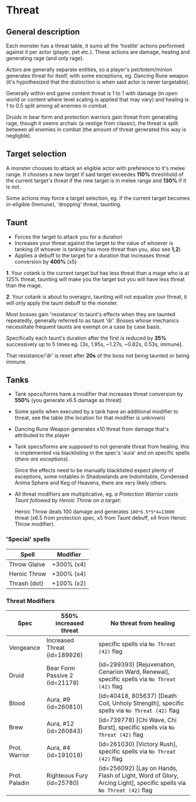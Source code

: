 # Threat

## General description

Each monster has a threat table, it sums all the 'hostile' actions performed against it per actor (player, pet etc.). These actions are damage, healing and generating rage (and only rage).

Actors are generally separate entities, so a player's pet/totem/minion generates threat for itself, with some exceptions, eg. Dancing Rune weapon (it's hypothesized that the distinction is when said actor is never targetable).

Generally within end game content threat is 1 to 1 with damage (in open world or content where level scaling is applied that may vary) and healing is 1 to 0.5 split among all enemies in combat.

Druids in bear form and protection warriors gain threat from generating rage, though it seems archaic (a vestige from classic), the threat is split between all enemies in combat (the amount of threat generated this way is negligble).

## Target selection

A monster chooses to attack an eligible actor with preference to it's melee range. It chooses a new target if said target exceedes **110%** threshhold of the current target's threat if the new target is in melee range and **130%** if it is not.

Some actions may force a target selection, eg. if the current target becomes in-eligible (Immune), 'dropping' threat, taunting.

## Taunt

- Forces the target to attack you for a duration
- Increases your threat against the target to the value of whoever is tanking (if whoever is tanking has more threat than you, also see **1,2**)
- Applies a debuff to the target for a duration that increases threat conversion by **400%** (x5)

**1**. Your cotank is the current target but has less threat than a mage who is at 125% threat, taunting will make you the target but you will have less threat than the mage.

**2**. Your cotank is about to overagro, taunting will not equalize your threat, it will only apply the taunt debuff to the monster.

Most bosses gain 'resistance' to taunt's effects when they are taunted repeatedly, generally referred to as taunt 'dr'. Bosses whose mechanics necessitate frequent taunts are exempt on a case by case basis.

Specifically each taunt's duration after the first is reduced by **35%** successively up to 5 times eg. [3s, 1.95s, ~1.27s, ~0.82s, 0.53s, immune].

That resistance/'dr' is reset after **20s** of the boss not being taunted or being immune.

## Tanks

- Tank specs/forms have a modifier that increases threat conversion by **550%** (you generate x6.5 damage as threat)
- Some spells when executed by a tank have an additional modifier to threat, see the table (the location for that modifier is unknown)
- Dancing Rune Weapon generates x10 threat from damage that's attributed to the player
- Tank specs/forms are *supposed* to not generate threat from healing, this is implemented via blacklisting in the spec's 'aura' and on specific spells (*there are exceptions*).

	Since the effects need to be manually blacklisted expect plenty of exceptions, some notables in Shadowlands are Indomitable, Condensed Anima Sphere and Keg of Heavens, there are very likely others.

- All threat modifiers are multiplicative, eg. *a Protection Warrior casts Taunt followed by Heroic Throw on a target*:

	Heroic Throw deals 100 damage and generates `100*6.5*5*4=13000` threat (x6.5 from protection spec, x5 from Taunt debuff, x4 from Heroic Throw modifier).

### 'Special' spells

| Spell | Modifier |
| --- | --- |
| Throw Glaive | +300% (x4) |
| Heroic Throw | +300% (x4) |
| Thrash (dot) | +100% (x2) |

### Threat Modifiers

| Spec | 550% increased threat | No threat from healing |
| --- | --- | --- |
| Vengeance | Increased Threat (id=189926) | specific spells via `No Threat (42)` flag |
| Druid | Bear Form Passive 2 (id=21178) | (id=299393) [Rejuvenation, Cenarion Ward, Renewal], specific spells via `No Threat (42)` flag |
| Blood | Aura, #9 (id=260810) | (id=40418, 805637) [Death Coil, Unholy Strength], specific spells via `No Threat (42)` flag |
| Brew | Aura, #12 (id=260843) | (id=739778) [Chi Wave, Chi Burst], specific spells via `No Threat (42)` flag |
| Prot. Warrior | Aura, #4 (id=191018) | (id=261030) [Victory Rush], specific spells via `No Threat (42)` flag |
| Prot. Paladin | Righteous Fury (id=25780) | (id=256092) [Lay on Hands, Flash of Light, Word of Glory, Arcing Light], specific spells via `No Threat (42)` flag |